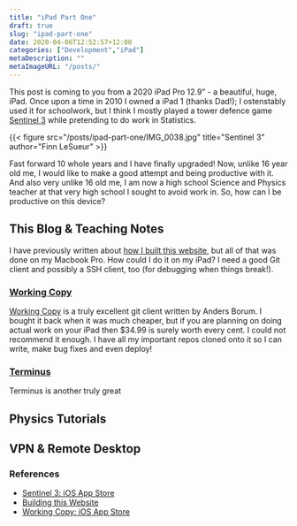 ```yaml
---
title: "iPad Part One"
draft: true
slug: "ipad-part-one"
date: 2020-04-06T12:52:57+12:00
categories: ["Development","iPad"]
metaDescription: ""
metaImageURL: "/posts/"
---
```


This post is coming to you from a 2020 iPad Pro 12.9” - a beautiful, huge, iPad. Once upon a time in 2010 I owned a iPad 1 (thanks Dad!); I ostenstably used it for schoolwork, but I think I mostly played a tower defence game [Sentinel 3](1) while pretending to do work in Statistics.

{{< figure src="/posts/ipad-part-one/IMG_0038.jpg" title="Sentinel 3" author="Finn LeSueur" >}}

Fast forward 10 whole years and I have finally upgraded! Now, unlike 16 year old me, I would like to make a good attempt and being productive with it. And also very unlike 16 old me, I am now a high school Science and Physics teacher at that very high school I sought to avoid work in. So, how can I be productive on this device?

## This Blog & Teaching Notes

I have previously written about [how I built this website](2), but all of that was done on my Macbook Pro. How could I do it on my iPad? I need a good Git client and possibly a SSH client, too (for debugging when things break!).

### [Working Copy](3)

[Working Copy](3) is a truly excellent git client written by Anders Borum. I bought it back when it was much cheaper, but if you are planning on doing actual work on your iPad then $34.99 is surely worth every cent. I could not recommend it enough. I have all my important repos cloned onto it so I can write, make bug fixes and even deploy!

### [Terminus](4)

Terminus is another truly great



## Physics Tutorials

## VPN & Remote Desktop

### References
- [Sentinel 3: iOS App Store](1)
- [Building this Website](2)
- [Working Copy: iOS App Store](3)

[1]: https://apps.apple.com/nz/app/sentinel-3-homeworld/id396103539 "Sentinel 3"
[2]: https://finn.lesueur.nz/posts/building-this-website/ "Building This Website"
[3]: https://apps.apple.com/nz/app/working-copy-git-client/id896694807 "Working Copy"